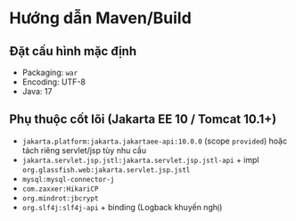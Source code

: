 # Hướng dẫn Maven/Build

## Đặt cấu hình mặc định

- Packaging: `war`
- Encoding: UTF-8
- Java: 17

## Phụ thuộc cốt lõi (Jakarta EE 10 / Tomcat 10.1+)

- `jakarta.platform:jakarta.jakartaee-api:10.0.0` (scope `provided`) hoặc tách riêng servlet/jsp tùy nhu cầu
- `jakarta.servlet.jsp.jstl:jakarta.servlet.jsp.jstl-api` + impl `org.glassfish.web:jakarta.servlet.jsp.jstl`
- `mysql:mysql-connector-j`
- `com.zaxxer:HikariCP`
- `org.mindrot:jbcrypt`
- `org.slf4j:slf4j-api` + binding (Logback khuyến nghị)
